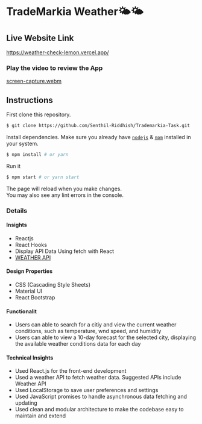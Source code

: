 # TradeMarkia Weather🌤🌤
## Live Website Link
https://weather-check-lemon.vercel.app/
### Play the video to review the App ###
[screen-capture.webm](https://user-images.githubusercontent.com/82893678/219559272-68917e46-26b4-4ca9-bde6-9c5b910a1d5f.webm)

## Instructions

First clone this repository.

```bash
$ git clone https://github.com/Senthil-Riddhish/Trademarkia-Task.git
```
Install dependencies. Make sure you already have [`nodejs`](https://nodejs.org/en/) & [`npm`](https://www.npmjs.com/) installed in your system.

```bash
$ npm install # or yarn
```
Run it

```bash
$ npm start # or yarn start
```
The page will reload when you make changes.\
You may also see any lint errors in the console.
### Details ###
#### Insights ####
- Reactjs
- React Hooks
- Display API Data Using fetch with React
- [WEATHER API](https://www.weatherapi.com/)

#### Design Properties ####
- CSS (Cascading Style Sheets)
- Material UI
- React Bootstrap

#### Functionalit ####
- Users can able to search for a citiy and view the current weather conditions, such as temperature, wnd speed, and humidity
- Users can able to view a 10-day forecast for the selected city, displaying the available weather conditions data for each day

#### Technical Insights ####
- Used React.js for the front-end development
- Used a weather API to fetch weather data. Suggested APIs include Weather API 
- Used LocalStorage to save user preferences and settings
- Used JavaScript promises to handle asynchronous data fetching and updating
- Used clean and modular architecture to make the codebase easy to maintain and extend
